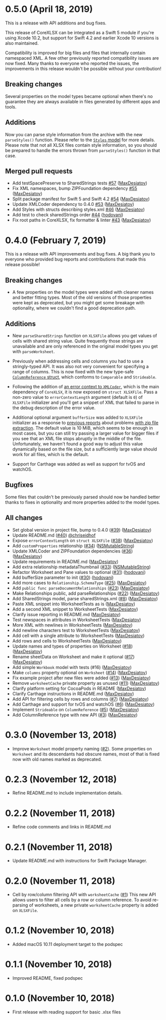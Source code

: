 # 0.5.0 (April 18, 2019)

This is a release with API additions and bug fixes. 

This release of CoreXLSX can be integrated as a Swift 5 module if you're using
Xcode 10.2, but support for Swift 4.2 and earlier Xcode 10 versions is also
maintained. 

Compatibility is improved for big files and files that internally contain
namespaced XML. A few other previously reported compatibility issues are now
fixed. Many thanks to everyone who reported the issues, the improvements in this
release wouldn't be possible without your contribution!

## Breaking changes

Several properties on the model types became optional when there's no
guarantee they are always available in files generated by different apps and 
tools.

## Additions

Now you can parse style information from the archive with the new
`parseStyles()` function. Please refer to the [`Styles`
model](https://github.com/MaxDesiatov/CoreXLSX/blob/master/Sources/CoreXLSX/Styles.swift)
for more details. Please note that not all XLSX files contain style
information, so you should be prepared to handle the errors thrown from
`parseStyles()` function in that case. 

## Merged pull requests

- Add testSpacePreserve to SharedStrings tests [\#57](https://github.com/MaxDesiatov/CoreXLSX/pull/57) ([MaxDesiatov](https://github.com/MaxDesiatov))
- Fix XML namespaces, bump ZIPFoundation dependency [\#55](https://github.com/MaxDesiatov/CoreXLSX/pull/55) ([MaxDesiatov](https://github.com/MaxDesiatov))
- Split package manifest for Swift 5 and Swift 4.2 [\#54](https://github.com/MaxDesiatov/CoreXLSX/pull/54) ([MaxDesiatov](https://github.com/MaxDesiatov))
- Update XMLCoder dependency to 0.4.0 [\#53](https://github.com/MaxDesiatov/CoreXLSX/pull/53) ([MaxDesiatov](https://github.com/MaxDesiatov))
- Add Styles with structs describing styles.xml [\#46](https://github.com/MaxDesiatov/CoreXLSX/pull/46) ([MaxDesiatov](https://github.com/MaxDesiatov))
- Add test to check sharedStrings order [\#44](https://github.com/MaxDesiatov/CoreXLSX/pull/44) ([hodovani](https://github.com/hodovani))
- Fix root paths in CoreXLSX, fix formatter & linter [\#43](https://github.com/MaxDesiatov/CoreXLSX/pull/43) ([MaxDesiatov](https://github.com/MaxDesiatov))

# 0.4.0 (February 7, 2019)

This is a release with API improvements and bug fixes. A big thank you to everyone
who provided bug reports and contributions that made this release possible!

## Breaking changes

* A few properties on the model types were added with cleaner names and better
fitting types. Most of the old versions of those properties were kept as
deprecated, but you might get some breakage with optionality, where we
couldn't find a good deprecation path.

## Additions

* New `parseSharedStrings` function on `XLSXFile` allows you get values of
cells with shared string value. Quite frequently those strings are
unavailable and are only referenced in the original model types you get with
`parseWorksheet`.


* Previously when addressing cells and columns you had to use a stringly-typed
API. It was also not very convenient for specifying a range of columns. This
is now fixed with the new type-safe [`ColumnReference`
struct](https://github.com/MaxDesiatov/CoreXLSX/blob/cf0c7f44e8bf80fdd60fa12b3aa27a15cc79ef86/Tests/CoreXLSXTests/CellReference.swift#L61),
which conforms to `Comparable` and `Strideable`.

* Following the addition of [an error context to
`XMLCoder`](https://github.com/MaxDesiatov/XMLCoder/pull/46), which is the main
dependency of `CoreXLSX`, it is now exposed on `struct XLSXFile`. Pass a
non-zero value to `errorContextLength` argument (default is `0`) of `XLSXFile`
initializer and you'll get a snippet of XML that failed to parse in the debug
description of the error value.

* Additional optional argument `bufferSize` was added to `XLSXFile` initializer as
a response to [previous
reports](https://github.com/MaxDesiatov/CoreXLSX/issues/27) about problems [with
zip file extraction](https://github.com/MaxDesiatov/CoreXLSX/issues/26). The
default value is 10 MiB, which seems to be enough in most cases, but you can
still try passing a larger value for bigger files if you see that an XML file
stops abruptly in the middle of the file. Unfortunately, we haven't found a good
way to adjust this value dynamically based on the file size, but a sufficiently
large value should work for all files, which is the default.

* Support for Carthage was added as well as support for tvOS and watchOS.

## Bugfixes

Some files that couldn't be previously parsed should now be handled better
thanks to fixes in optionality and more properties added to the model types.

## All changes

* Set global version in project file, bump to 0.4.0 ([#39](https://github.com/MaxDesiatov/CoreXLSX/pull/39))
([MaxDesiatov](https://github.com/MaxDesiatov))
* Update README.md ([#40](https://github.com/MaxDesiatov/CoreXLSX/pull/40))
[@chriseidhof](https://github.com/chriseidhof)
* Expose `errorContextLength` on `struct XLSXFile` ([#38](https://github.com/MaxDesiatov/CoreXLSX/pull/38))
([MaxDesiatov](https://github.com/MaxDesiatov))
* Add `customProperties` relationship ([#34](https://github.com/MaxDesiatov/CoreXLSX/pull/34))
([NSMutableString](https://github.com/NSMutableString))
* Update XMLCoder and ZIPFoundation dependencies ([#36](https://github.com/MaxDesiatov/CoreXLSX/pull/36))
([MaxDesiatov](https://github.com/MaxDesiatov))
* Update requirements in README.md
([MaxDesiatov](https://github.com/MaxDesiatov))
* Add extra relationship metadataThumbnail ([#33](https://github.com/MaxDesiatov/CoreXLSX/pull/33))
([NSMutableString](https://github.com/NSMutableString))
* Refactor Worksheet and Pane values to optional ([#31](https://github.com/MaxDesiatov/CoreXLSX/pull/31))
([hodovani](https://github.com/hodovani))
* Add bufferSize parameter to init ([#30](https://github.com/MaxDesiatov/CoreXLSX/pull/30))
([hodovani](https://github.com/hodovani))
* Add more cases to `Relationship.SchemaType` ([#25](https://github.com/MaxDesiatov/CoreXLSX/pull/25))
([MaxDesiatov](https://github.com/MaxDesiatov))
* Add `public func parseDocumentRelationships` ([#23](https://github.com/MaxDesiatov/CoreXLSX/pull/23))
([MaxDesiatov](https://github.com/MaxDesiatov))
* Make Relationships public, add parseRelationships ([#22](https://github.com/MaxDesiatov/CoreXLSX/pull/22))
([MaxDesiatov](https://github.com/MaxDesiatov))
* Add SharedStrings model, parse sharedStrings.xml ([#8](https://github.com/MaxDesiatov/CoreXLSX/pull/8))
([MaxDesiatov](https://github.com/MaxDesiatov))
* Paste XML snippet into WorksheetTests as is
([MaxDesiatov](https://github.com/MaxDesiatov))
* Add a second XML snippet to WorksheetTests
([MaxDesiatov](https://github.com/MaxDesiatov))
* Clarify issue reporting in README.md
([MaxDesiatov](https://github.com/MaxDesiatov))
* Test newspaces in attributes in WorksheetTests
([MaxDesiatov](https://github.com/MaxDesiatov))
* More XML with newlines in WorksheetTests
([MaxDesiatov](https://github.com/MaxDesiatov))
* Add newline characters test to WorksheetTests
([MaxDesiatov](https://github.com/MaxDesiatov))
* Add cell with a single attribute to WorksheetTests
([MaxDesiatov](https://github.com/MaxDesiatov))
* Add rows and cells to WorksheetTests
([MaxDesiatov](https://github.com/MaxDesiatov))
* Update names and types of properties on Worksheet ([#18](https://github.com/MaxDesiatov/CoreXLSX/pull/18))
([MaxDesiatov](https://github.com/MaxDesiatov))
* Rename sheetData on Worksheet and make it optional ([#17](https://github.com/MaxDesiatov/CoreXLSX/pull/17))
([MaxDesiatov](https://github.com/MaxDesiatov))
* Add simple `Workbook` model with tests (#16)
([MaxDesiatov](https://github.com/MaxDesiatov))
* Make `columns` property optional on `Worksheet` ([#14](https://github.com/MaxDesiatov/CoreXLSX/pull/14))
([MaxDesiatov](https://github.com/MaxDesiatov))
* Fix example project after new files were added ([#13](https://github.com/MaxDesiatov/CoreXLSX/pull/13))
([MaxDesiatov](https://github.com/MaxDesiatov))
* Remove `worksheetCache` private property as unused ([#11](https://github.com/MaxDesiatov/CoreXLSX/pull/11))
([MaxDesiatov](https://github.com/MaxDesiatov))
* Clarify platform setting for CocoaPods in README
([MaxDesiatov](https://github.com/MaxDesiatov))
* Clarify Carthage instructions in README.md
([MaxDesiatov](https://github.com/MaxDesiatov))
* Add API for filtering cells by rows and columns ([#7](https://github.com/MaxDesiatov/CoreXLSX/pull/7))
([MaxDesiatov](https://github.com/MaxDesiatov))
* Add Carthage and support for tvOS and watchOS ([#6](https://github.com/MaxDesiatov/CoreXLSX/pull/6))
([MaxDesiatov](https://github.com/MaxDesiatov))
* Implement `Strideable` on `ColumnReference` ([#5](https://github.com/MaxDesiatov/CoreXLSX/pull/5))
([MaxDesiatov](https://github.com/MaxDesiatov))
* Add ColumnReference type with new API ([#3](https://github.com/MaxDesiatov/CoreXLSX/pull/3))
([MaxDesiatov](https://github.com/MaxDesiatov))


#  0.3.0 (November 13, 2018)

* Improve `Worksheet` model property naming ([#2](https://github.com/MaxDesiatov/CoreXLSX/pull/2)).
Some properties on `Worksheet` and its descendants had obscure names, most of that is
fixed now with old names marked as deprecated.

# 0.2.3 (November 12, 2018)

* Refine README.md to include implementation details.

# 0.2.2 (November 11, 2018)

* Refine code comments and links in README.md

# 0.2.1 (November 11, 2018)

* Update README.md with instructions for Swift Package Manager.

# 0.2.0 (November 11, 2018)

* Cell by row/column filtering API with `worksheetCache` ([#1](https://github.com/MaxDesiatov/CoreXLSX/pull/1))
This new API allows users to filter all cells by a row or column reference. To avoid
re-parsing of worksheets, a new private `worksheetCache` property is added on `XLSXFile`.

# 0.1.2 (November 10, 2018)

* Added macOS 10.11 deployment target to the podspec

# 0.1.1 (November 10, 2018)

* Improved README, fixed podspec

# 0.1.0 (November 10, 2018)

* First release with reading support for basic .xlsx files
